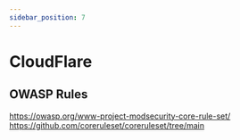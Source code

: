 ```yaml
---
sidebar_position: 7
---
```

# CloudFlare
## OWASP Rules
https://owasp.org/www-project-modsecurity-core-rule-set/
https://github.com/coreruleset/coreruleset/tree/main
